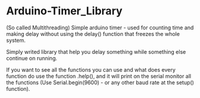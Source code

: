 # Arduino-Timer_Library
(So called Multithreading) Simple arduino timer - used for counting time and making delay without using the delay() function that freezes the whole system.

Simply writed library that help you delay something while something else continue on running.

If you want to see all the functions you can use and what does every function do use the function .help(), and it will print on the serial monitor all the functions (Use Serial.begin(9600) - or any other baud rate at the setup() function).
